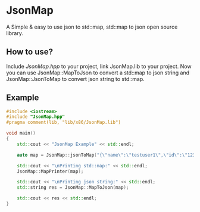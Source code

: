 # JsonMap
A Simple &amp; easy to use json to std::map, std::map to json open source library.

## How to use?
Include *JsonMap.hpp* to your project, link JsonMap.lib to your project.
Now you can use JsonMap::MapToJson to convert a std::map to json string and JsonMap::JsonToMap to convert json string to std::map.

## Example
```cpp
#include <iostream>
#include "JsonMap.hpp"
#pragma comment(lib, "lib/x86/JsonMap.lib")

void main()
{
	std::cout << "JsonMap Example" << std::endl;

	auto map = JsonMap::jsonToMap("{\"name\":\"testuser1\",\"id\":\"12345\", \"level\":\"64\",\"rank\":\"1\"}");

	std::cout << "\nPrinting std::map:" << std::endl;
	JsonMap::MapPrinter(map);

	std::cout << "\nPrinting json string:" << std::endl;
	std::string res = JsonMap::MapToJson(map);

	std::cout << res << std::endl;
}
```